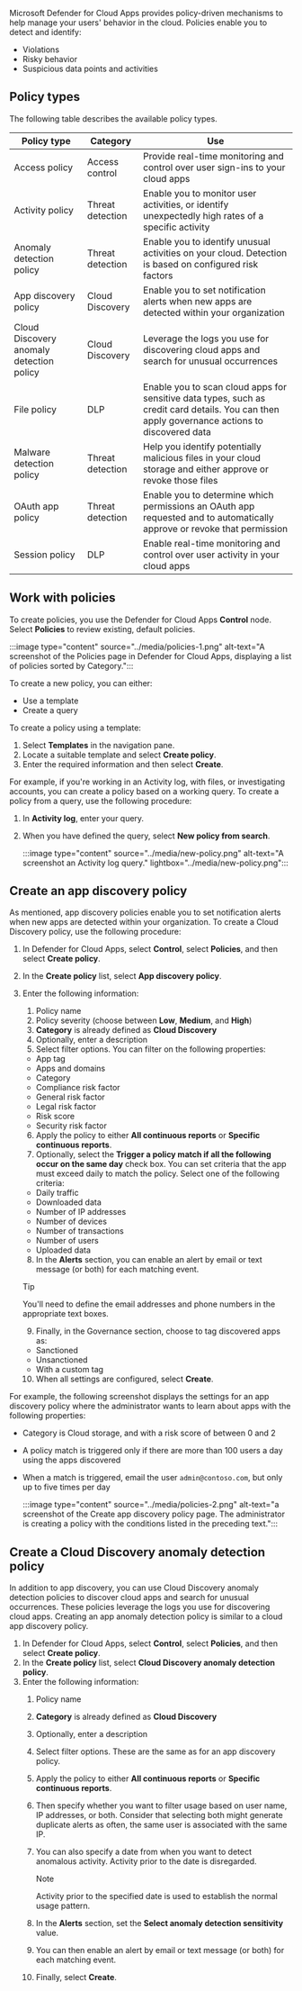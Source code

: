 Microsoft Defender for Cloud Apps provides policy-driven mechanisms to help manage your users' behavior in the cloud. Policies enable you to detect and identify:

- Violations
- Risky behavior
- Suspicious data points and activities

## Policy types

The following table describes the available policy types.

| Policy type                               | Category          | Use                                                          |
| ----------------------------------------- | ----------------- | ------------------------------------------------------------ |
| Access policy                             | Access  control   | Provide  real-time monitoring and control over user sign-ins to your cloud apps |
| Activity  policy                          | Threat  detection | Enable you to  monitor user activities, or identify unexpectedly high rates of a specific  activity |
| Anomaly  detection policy                 | Threat detection  | Enable you to  identify unusual activities on your cloud. Detection is based on configured  risk factors |
| App discovery  policy                     | Cloud  Discovery  | Enable you to  set notification alerts when new apps are detected within your organization |
| Cloud Discovery  anomaly detection policy | Cloud  Discovery  | Leverage the  logs you use for discovering cloud apps and search for unusual occurrences |
| File policy                               | DLP               | Enable you to  scan cloud apps for sensitive data types, such as credit card details. You  can then apply governance actions to discovered data |
| Malware  detection policy                 | Threat  detection | Help you  identify potentially malicious files in your cloud storage and either approve  or revoke those files |
| OAuth app  policy                         | Threat  detection | Enable you to  determine which permissions an OAuth app requested and to automatically  approve or revoke that permission |
| Session  policy                           | DLP               | Enable real-time  monitoring and control over user activity in your cloud apps |

## Work with policies

To create policies, you use the Defender for Cloud Apps **Control** node. Select **Policies** to review existing, default policies.

:::image type="content" source="../media/policies-1.png" alt-text="A screenshot of the Policies page in Defender for Cloud Apps, displaying a list of policies sorted by Category.":::

To create a new policy, you can either:

- Use a template
- Create a query

To create a policy using a template:

1. Select **Templates** in the navigation pane.
2. Locate a suitable template and select **Create policy**.
3. Enter the required information and then select **Create**.

For example, if you're working in an Activity log, with files, or investigating accounts, you can create a policy based on a working query. To create a policy from a query, use the following procedure:

1. In **Activity log**, enter your query.
2. When you have defined the query, select **New policy from search**.

    :::image type="content" source="../media/new-policy.png" alt-text="A screenshot an Activity log query." lightbox="../media/new-policy.png":::

## Create an app discovery policy

As mentioned, app discovery policies enable you to set notification alerts when new apps are detected within your organization. To create a Cloud Discovery policy, use the following procedure:

1. In Defender for Cloud Apps, select **Control**, select **Policies**, and then select **Create policy**.
2. In the **Create policy** list, select **App discovery policy**.
3. Enter the following information:

   1. Policy name
   2. Policy severity (choose between **Low**, **Medium**, and **High**)
   3. **Category** is already defined as **Cloud Discovery**
   4. Optionally, enter a description
   5. Select filter options. You can filter on the following properties:
    - App tag
    - Apps and domains
    - Category
    - Compliance risk factor
    - General risk factor
    - Legal risk factor
    - Risk score
    - Security risk factor

   6. Apply the policy to either **All continuous reports** or **Specific continuous reports**.
   7. Optionally, select the **Trigger a policy match if all the following occur on the same day** check box. You can set criteria that the app must exceed daily to match the policy. Select one of the following criteria:

    - Daily traffic
    - Downloaded data
    - Number of IP addresses
    - Number of devices
    - Number of transactions
    - Number of users
    - Uploaded data

   8. In the **Alerts** section, you can enable an alert by email or text message (or both) for each matching event.

   > [!TIP]
   > You'll need to define the email addresses and phone numbers in the appropriate text boxes.

   9. Finally, in the Governance section, choose to tag discovered apps as:

    - Sanctioned
    - Unsanctioned
    - With a custom tag

   10. When all settings are configured, select **Create**.

For example, the following screenshot displays the settings for an app discovery policy where the administrator wants to learn about apps with the following properties:

- Category is Cloud storage, and with a risk score of between 0 and 2
- A policy match is triggered only if there are more than 100 users a day using the apps discovered
- When a match is triggered, email the user `admin@contoso.com`, but only up to five times per day

   :::image type="content" source="../media/policies-2.png" alt-text="a screenshot of the Create app discovery policy page. The administrator is creating a policy with the conditions listed in the preceding text.":::

## Create a Cloud Discovery anomaly detection policy

In addition to app discovery, you can use Cloud Discovery anomaly detection policies to discover cloud apps and search for unusual occurrences. These policies leverage the logs you use for discovering cloud apps. Creating an app anomaly detection policy is similar to a cloud app discovery policy.

1. In Defender for Cloud Apps, select **Control**, select **Policies**, and then select **Create policy**.
2. In the **Create policy** list, select **Cloud Discovery anomaly detection policy**.
3. Enter the following information:
    1. Policy name
    2. **Category** is already defined as **Cloud Discovery**
    3. Optionally, enter a description
    4. Select filter options. These are the same as for an app discovery policy.
    5. Apply the policy to either **All continuous reports** or **Specific continuous reports**.
    6. Then specify whether you want to filter usage based on user name, IP addresses, or both. Consider that selecting both might generate duplicate alerts as often, the same user is associated with the same IP.
    7. You can also specify a date from when you want to detect anomalous activity. Activity prior to the date is disregarded.

        >[!NOTE]
        >Activity prior to the specified date is used to establish the normal usage pattern.

    8. In the **Alerts** section, set the **Select anomaly detection sensitivity** value.
    9. You can then enable an alert by email or text message (or both) for each matching event.
    10. Finally, select **Create**.
